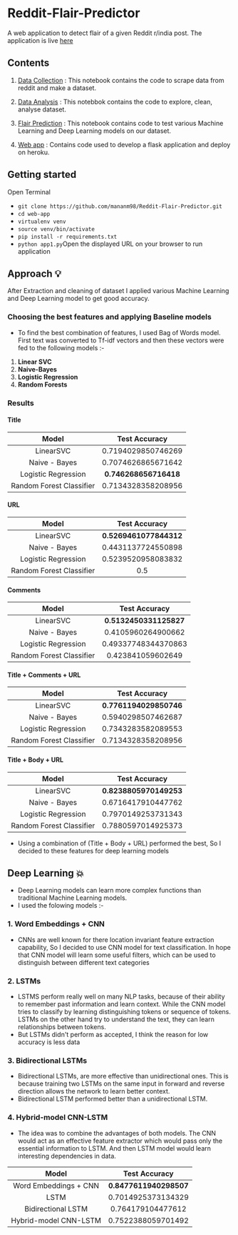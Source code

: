 # Reddit-Flair-Predictor
A web application to detect flair of a given Reddit r/india post. The application is live [here](https://predict-this-flair.herokuapp.com/)

## Contents
1. [Data Collection](https://github.com/mananm98/Reddit-Flair-Predictor/blob/master/Part-1%20Reddit%20Data%20Collection.ipynb) : This notebook contains the code to scrape data from reddit and make a dataset.

2. [Data Analysis](https://github.com/mananm98/Reddit-Flair-Predictor/blob/master/Part%20-%202%20Exploratory%20Data%20Analysis.ipynb) : This notebbok contains the code to explore, clean, analyse dataset.

3. [Flair Prediction](https://github.com/mananm98/Reddit-Flair-Predictor/blob/master/Part-3%20Building%20Flair%20Detector.ipynb) : This notebook contains code to test various Machine Learning and Deep Learning models on our dataset.

4. [Web app](https://github.com/mananm98/Reddit-Flair-Predictor/tree/master/Web-app) : Contains code used to develop a flask application and deploy on heroku.

## Getting started
Open Terminal
- `git clone https://github.com/mananm98/Reddit-Flair-Predictor.git`
- `cd web-app`
- `virtualenv venv`
- `source venv/bin/activate`
- `pip install -r requirements.txt`
- `python app1.py`Open the displayed URL on your browser to run application

## Approach :bulb:

After Extraction and cleaning of dataset I applied various Machine Learning and Deep Learning model to get good accuracy.

### Choosing the best features and applying Baseline models
- To find the best combination of features, I used Bag of Words model. First text was converted to Tf-idf vectors and then these vectors were fed to the following models :-
1. **Linear SVC**
2. **Naive-Bayes**
3. **Logistic Regression**
4. **Random Forests**

### Results 

#### Title
| Model      | Test Accuracy |                                                     
| :---:        |    :----:   |
| LinearSVC      | 0.7194029850746269       | 
| Naive - Bayes   | 0.7074626865671642        | 
| Logistic Regression      | **0.746268656716418**      | 
| Random Forest Classifier   | 0.7134328358208956        | 


#### URL
| Model      | Test Accuracy |                                                     
| :---:        |    :----:   |
| LinearSVC      | **0.5269461077844312**       | 
| Naive - Bayes   | 0.4431137724550898       | 
| Logistic Regression      | 0.5239520958083832      | 
| Random Forest Classifier   |  0.5        |

#### Comments
| Model      | Test Accuracy |                                                     
| :---:        |    :----:   |
| LinearSVC      | **0.5132450331125827**       | 
| Naive - Bayes   | 0.4105960264900662       | 
| Logistic Regression      | 0.49337748344370863      | 
| Random Forest Classifier   |  0.423841059602649        |

#### Title + Comments + URL
| Model      | Test Accuracy |                                                     
| :---:        |    :----:   |
| LinearSVC      | **0.7761194029850746**       | 
| Naive - Bayes   | 0.5940298507462687       | 
| Logistic Regression      | 0.7343283582089553      | 
| Random Forest Classifier   |  0.7134328358208956        |


#### Title + Body + URL
| Model      | Test Accuracy |                                                     
| :---:        |    :----:   |
| LinearSVC      | **0.8238805970149253**      | 
| Naive - Bayes   | 0.6716417910447762       | 
| Logistic Regression      | 0.7970149253731343      | 
| Random Forest Classifier   |  0.7880597014925373        |

- Using a combination of (Title + Body + URL) performed the best, So I decided to these features for deep learning models

## Deep Learning :boom:

- Deep Learning models can learn more complex functions than traditional Machine Learning models.   
- I used the folowing models :- 
### 1. Word Embeddings + CNN 
 - CNNs are well known for there location invariant feature extraction capability, So I decided to use CNN model for text classification. In hope that CNN model will learn some useful filters, which can be used to distinguish between different text categories 
 
 ### 2. LSTMs
  - LSTMS perform really well on many NLP tasks, because of their ability to remember past information and learn context. While the CNN model tries to classify by learning distinguishing tokens or sequence of tokens. LSTMs on the other hand try to understand the text, they can learn relationships between tokens.
  - But LSTMs didn't perform as accepted, I think the reason for low accuracy is less data

 
  ### 3. Bidirectional LSTMs
  - Bidirectional LSTMs, are more effective than unidirectional ones. This is because training two LSTMs on the same input in forward and reverse direction allows the network to learn better context.
  - Bidirectional LSTM performed better than a unidirectional LSTM.
  
  ### 4. Hybrid-model CNN-LSTM
 - The idea was to combine the advantages of both models. The CNN would act as an effective feature extractor which would pass only the essential information to LSTM. And then LSTM model would learn interesting dependencies in data.

| Model      | Test Accuracy |                                                     
| :---:        |    :----:   |
| Word Embeddings + CNN      | **0.8477611940298507**      | 
| LSTM   | 0.7014925373134329       | 
| Bidirectional LSTM      | 0.764179104477612      | 
| Hybrid-model CNN-LSTM   |  0.7522388059701492        |

